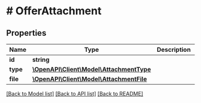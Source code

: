 # # OfferAttachment

## Properties

Name | Type | Description | Notes
------------ | ------------- | ------------- | -------------
**id** | **string** |  | [optional] 
**type** | [**\OpenAPI\Client\Model\AttachmentType**](AttachmentType.md) |  | [optional] 
**file** | [**\OpenAPI\Client\Model\AttachmentFile**](AttachmentFile.md) |  | [optional] 

[[Back to Model list]](../../README.md#documentation-for-models) [[Back to API list]](../../README.md#documentation-for-api-endpoints) [[Back to README]](../../README.md)


